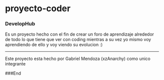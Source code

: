 # proyecto-coder
### DevelopHub

Es un proyecto hecho con el fin de crear un foro de aprendizaje alrededor de todo lo que tiene que ver con coding mientras a su vez yo mismo voy aprendiendo de ello y voy viendo su evolucion :)


------------

Este proyecto esta hecho por Gabriel Mendoza (xzAnarchy) como unico integrante

###End
